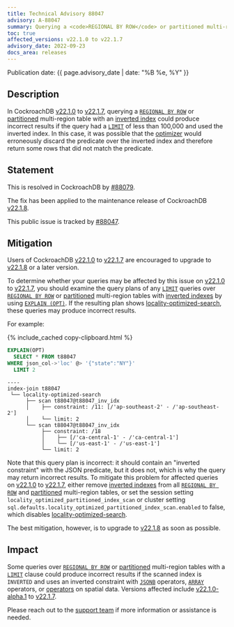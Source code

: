 ```yaml
---
title: Technical Advisory 88047
advisory: A-88047
summary: Querying a <code>REGIONAL BY ROW</code> or partitioned multi-region table could produce incorrect results if the query had a <code>LIMIT</code> of less than 100,000 and used the inverted index.
toc: true
affected_versions: v22.1.0 to v22.1.7
advisory_date: 2022-09-23
docs_area: releases
---
```


Publication date: {{ page.advisory_date | date: "%B %e, %Y" }}

## Description

In CockroachDB [v22.1.0](../releases/v22.1.html#v22-1-0) to [v22.1.7](../releases/v22.1.html#v22-1-7), querying a [`REGIONAL BY ROW`](../stable/multiregion-overview.html#regional-by-row-tables) or [partitioned](../stable/partitioning.html) multi-region table with an [inverted index](../stable/inverted-indexes.html) could produce incorrect results if the query had a [`LIMIT`](../stable/limit-offset.html) of less than 100,000 and used the inverted index. In this case, it was possible that the [optimizer](../stable/cost-based-optimizer.html) would erroneously discard the predicate over the inverted index and therefore return some rows that did not match the predicate.

## Statement

This is resolved in CockroachDB by [#88079](https://github.com/cockroachdb/cockroach/pull/88079).

The fix has been applied to the maintenance release of CockroachDB [v22.1.8](../releases/v22.1.html#v22-1-8).

This public issue is tracked by [#88047](https://github.com/cockroachdb/cockroach/pull/88047).

## Mitigation

Users of CockroachDB [v22.1.0](../releases/v22.1.html#v22-1-0) to [v22.1.7](../releases/v22.1.html#v22-1-7) are encouraged to upgrade to [v22.1.8](../releases/v22.1.html#v22-1-8) or a later version.

To determine whether your queries may be affected by this issue on [v22.1.0](../releases/v22.1.html#v22-1-0) to [v22.1.7](../releases/v22.1.html#v22-1-7), you should examine the query plans of any [`LIMIT`](../stable/limit-offset.html) queries over [`REGIONAL BY ROW`](../stable/multiregion-overview.html#regional-by-row-tables) or [partitioned](../stable/partitioning.html) multi-region tables with [inverted indexes](../stable/inverted-indexes.html) by using [`EXPLAIN (OPT)`](../stable/explain.html#opt-option). If the resulting plan shows [locality-optimized-search](../stable/cost-based-optimizer.html#locality-optimized-search-in-multi-region-clusters), these queries may produce incorrect results.

For example:

{% include_cached copy-clipboard.html %}
~~~ sql
EXPLAIN(OPT)
  SELECT * FROM t88047
WHERE json_col->'loc' @> '{"state":"NY"}'
  LIMIT 2
~~~

~~~
----
index-join t88047
 └── locality-optimized-search
      ├── scan t88047@t88047_inv_idx
      │    ├── constraint: /11: [/'ap-southeast-2' - /'ap-southeast-2']
      │    └── limit: 2
      └── scan t88047@t88047_inv_idx
           ├── constraint: /18
           │    ├── [/'ca-central-1' - /'ca-central-1']
           │    └── [/'us-east-1' - /'us-east-1']
           └── limit: 2
~~~

Note that this query plan is incorrect: it should contain an "inverted constraint" with the JSON predicate, but it does not, which is why the query may return incorrect results. To mitigate this problem for affected queries on [v22.1.0](../releases/v22.1.html#v22-1-0) to [v22.1.7](../releases/v22.1.html#v22-1-7), either remove [inverted indexes](../stable/inverted-indexes.html) from all [`REGIONAL BY ROW`](../stable/multiregion-overview.html#regional-by-row-tables) and [partitioned](../stable/partitioning.html) multi-region tables, or set the session setting `locality_optimized_partitioned_index_scan` or cluster setting `sql.defaults.locality_optimized_partitioned_index_scan.enabled` to false, which disables [locality-optimized-search](../stable/cost-based-optimizer.html#locality-optimized-search-in-multi-region-clusters). 

The best mitigation, however, is to upgrade to [v22.1.8](../releases/v22.1.html#v22-1-8) as soon as possible.

## Impact

Some queries over [`REGIONAL BY ROW`](../stable/multiregion-overview.html#regional-by-row-tables) or [partitioned](../stable/partitioning.html) multi-region tables with a [`LIMIT`](../stable/limit-offset.html) clause could produce incorrect results if the scanned index is `INVERTED` and uses an inverted constraint with [`JSONB`](../stable/jsonb.html) operators, [`ARRAY`](../stable/array.html) operators, or [operators](../stable/functions-and-operators.html#operators) on spatial data. Versions affected include [v22.1.0-alpha.1](../releases/v22.1.html#v22-1-0-alpha-1) to [v22.1.7](../releases/v22.1.html#v22-1-7).

Please reach out to the [support team](https://support.cockroachlabs.com/) if more information or assistance is needed.
